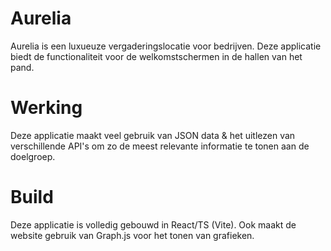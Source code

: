 # Aurelia

Aurelia is een luxueuze vergaderingslocatie voor bedrijven.
Deze applicatie biedt de functionaliteit voor de welkomstschermen in de hallen van het pand.

# Werking

Deze applicatie maakt veel gebruik van JSON data & het uitlezen van verschillende API's om zo de meest relevante informatie te tonen aan de doelgroep.

# Build

Deze applicatie is volledig gebouwd in React/TS (Vite).
Ook maakt de website gebruik van Graph.js voor het tonen van grafieken.
